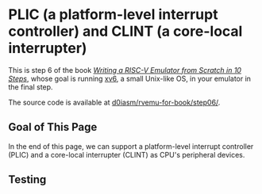 # PLIC \(a platform-level interrupt controller\) and CLINT \(a core-local interrupter\)

This is step 6 of the book [_Writing a RISC-V Emulator from Scratch in 10 Steps_](../), whose goal is running [xv6](https://github.com/mit-pdos/xv6-riscv), a small Unix-like OS, in your emulator in the final step.

The source code is available at [d0iasm/rvemu-for-book/step06/](https://github.com/d0iasm/rvemu-for-book/tree/master/step06).

## Goal of This Page

In the end of this page, we can support a platform-level interrupt controller \(PLIC\) and a core-local interrupter \(CLINT\) as CPU's peripheral devices.

## Testing


